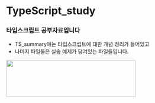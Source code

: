 # TypeScript_study
### 타입스크립트 공부자료입니다
- TS_summary에는 타입스크립트에 대한 개념 정리가 들어있고
- 나머지 파일들은 실습 예제가 담겨있는 파일들입니다.

<img src="https://media.vlpt.us/images/edie_ko/post/ad0ab504-a16b-40fa-925c-1df8324dbe70/typescript.jpeg" width="350" height="100">

